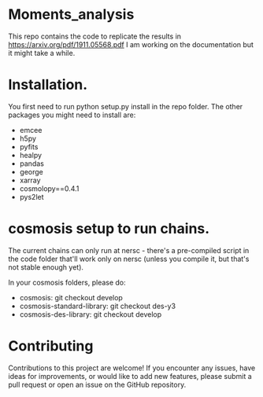 # Moments_analysis

This repo contains the code to replicate the results in https://arxiv.org/pdf/1911.05568.pdf
I am working on the documentation but it might take a while.


# Installation.

You first need to run python setup.py install in the repo folder.
The other packages you might need to install are:

- emcee
- h5py
- pyfits
- healpy
- pandas
- george
- xarray
- cosmolopy==0.4.1
- pys2let


# cosmosis setup to run chains.

The current chains can only run at nersc - there's a pre-compiled script in the code folder that'll work only on nersc (unless you compile it, but that's not stable enough yet).

In your cosmosis folders, please do:
- cosmosis:
git checkout develop
- cosmosis-standard-library:
git checkout des-y3
- cosmosis-des-library:
git checkout develop

# Contributing
Contributions to this project are welcome! If you encounter any issues, have ideas for improvements, or would like to add new features, please submit a pull request or open an issue on the GitHub repository.
